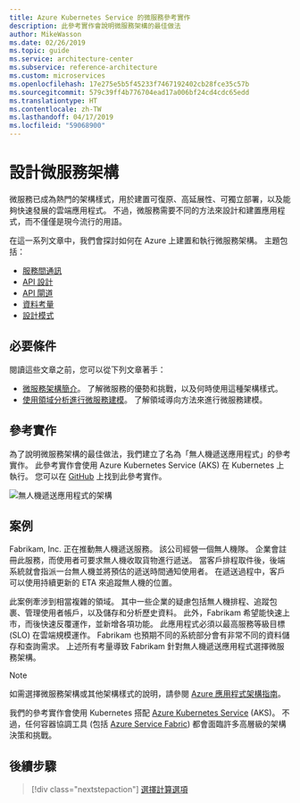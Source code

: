 ```yaml
---
title: Azure Kubernetes Service 的微服務參考實作
description: 此參考實作會說明微服務架構的最佳做法
author: MikeWasson
ms.date: 02/26/2019
ms.topic: guide
ms.service: architecture-center
ms.subservice: reference-architecture
ms.custom: microservices
ms.openlocfilehash: 17e275e5b5f45233f7467192402cb28fce35c57b
ms.sourcegitcommit: 579c39ff4b776704ead17a006bf24cd4cdc65edd
ms.translationtype: HT
ms.contentlocale: zh-TW
ms.lasthandoff: 04/17/2019
ms.locfileid: "59068900"
---
```

# <a name="designing-a-microservices-architecture"></a>設計微服務架構

微服務已成為熱門的架構樣式，用於建置可復原、高延展性、可獨立部署，以及能夠快速發展的雲端應用程式。 不過，微服務需要不同的方法來設計和建置應用程式，而不僅僅是現今流行的用語。

在這一系列文章中，我們會探討如何在 Azure 上建置和執行微服務架構。 主題包括：

- [服務間通訊](./interservice-communication.md)
- [API 設計](./api-design.md)
- [API 閘道](./gateway.md)
- [資料考量](./data-considerations.md)
- [設計模式](./patterns.md)

## <a name="prerequisites"></a>必要條件

閱讀這些文章之前，您可以從下列文章著手：

- [微服務架構簡介](../introduction.md)。 了解微服務的優勢和挑戰，以及何時使用這種架構樣式。
- [使用領域分析進行微服務建模](../model/domain-analysis.md)。 了解領域導向方法來進行微服務建模。

## <a name="reference-implementation"></a>參考實作

為了說明微服務架構的最佳做法，我們建立了名為「無人機遞送應用程式」的參考實作。 此參考實作會使用 Azure Kubernetes Service (AKS) 在 Kubernetes 上執行。 您可以在 [GitHub][drone-ri] 上找到此參考實作。

![無人機遞送應用程式的架構](../images/drone-delivery.png)

## <a name="scenario"></a>案例

Fabrikam, Inc. 正在推動無人機遞送服務。 該公司經營一個無人機隊。 企業會註冊此服務，而使用者可要求無人機收取貨物進行遞送。 當客戶排程取件後，後端系統就會指派一台無人機並將預估的遞送時間通知使用者。 在遞送過程中，客戶可以使用持續更新的 ETA 來追蹤無人機的位置。

此案例牽涉到相當複雜的領域。 其中一些企業的疑慮包括無人機排程、追蹤包裹、管理使用者帳戶，以及儲存和分析歷史資料。 此外，Fabrikam 希望能快速上市，而後快速反覆運作，並新增各項功能。 此應用程式必須以最高服務等級目標 (SLO) 在雲端規模運作。 Fabrikam 也預期不同的系統部分會有非常不同的資料儲存和查詢需求。 上述所有考量導致 Fabrikam 針對無人機遞送應用程式選擇微服務架構。

> [!NOTE]
> 如需選擇微服務架構或其他架構樣式的說明，請參閱 [Azure 應用程式架構指南](../../guide/index.md)。

我們的參考實作會使用 Kubernetes 搭配 [Azure Kubernetes Service](/azure/aks/) (AKS)。 不過，任何容器協調工具 (包括 [Azure Service Fabric](/azure/service-fabric/)) 都會面臨許多高層級的架構決策和挑戰。

<!-- links -->

[drone-ri]: https://github.com/mspnp/microservices-reference-implementation/tree/v0.1.0-orig

## <a name="next-steps"></a>後續步驟

> [!div class="nextstepaction"]
> [選擇計算選項](./compute-options.md)
